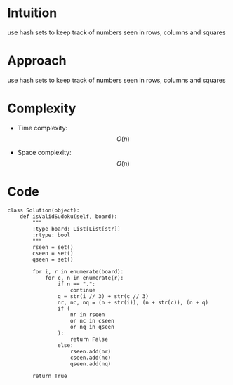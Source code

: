 # Intuition
<!-- Describe your first thoughts on how to solve this problem. -->
use hash sets to keep track of numbers seen in rows, columns and squares

# Approach
<!-- Describe your approach to solving the problem. -->
use hash sets to keep track of numbers seen in rows, columns and squares

# Complexity
- Time complexity: $$O(n)$$
<!-- Add your time complexity here, e.g. $$O(n)$$ -->

- Space complexity: $$O(n)$$
<!-- Add your space complexity here, e.g. $$O(n)$$ -->

# Code
```
class Solution(object):
    def isValidSudoku(self, board):
        """
        :type board: List[List[str]]
        :rtype: bool
        """
        rseen = set()
        cseen = set()
        qseen = set()

        for i, r in enumerate(board):
            for c, n in enumerate(r):
                if n == ".":
                    continue
                q = str(i // 3) + str(c // 3)
                nr, nc, nq = (n + str(i)), (n + str(c)), (n + q)
                if (
                    nr in rseen
                    or nc in cseen
                    or nq in qseen
                ):
                    return False
                else:
                    rseen.add(nr)
                    cseen.add(nc)
                    qseen.add(nq)
    
        return True
                    


```